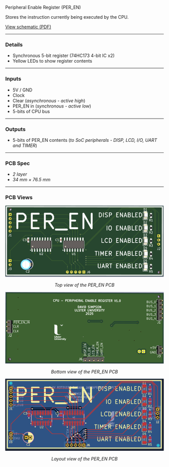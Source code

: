 Peripheral Enable Register (PER_EN)

Stores the instruction currently being executed by the CPU.

[View schematic (PDF)](PER_EN_schematic.pdf)

---

### Details

- Synchronous 5-bit register (74HC173 4-bit IC x2)
- Yellow LEDs to show register contents

---

### Inputs

- 5V / GND
- Clock
- Clear (*asynchronous - active high*)
- PER_EN in (*synchronous - active low*)
- 5-bits of CPU bus

---

### Outputs

- 5-bits of PER_EN contents (*to SoC peripherals - DISP, LCD, I/O, UART and TIMER*)

---

### PCB Spec

- *2 layer*
- *34 mm × 76.5 mm*

---

### PCB Views

<p align="center">
  <img src="../../images/per_en_pcb_top.PNG" alt="PER_EN pcb top" width="600"/>
</p>
<p align="center"><em>Top view of the PER_EN PCB</em></p>

<p align="center">
  <img src="../../images/per_en_pcb_bottom.PNG" alt="PER_EN pcb bottom" width="600"/>
</p>
<p align="center"><em>Bottom view of the PER_EN PCB</em></p>

<p align="center">
  <img src="../../images/per_en_pcb_design.PNG" alt="PER_EN pcb design" width="600"/>
</p>
<p align="center"><em>Layout view of the PER_EN PCB</em></p>



